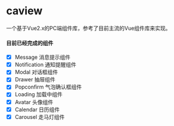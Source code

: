 # caview
一个基于Vue2.x的PC端组件库，参考了目前主流的Vue组件库来实现。

#### 目前已经完成的组件

- [x] Message 消息提示组件
- [x] Notification 通知提醒组件
- [x] Modal 对话框组件
- [x] Drawer 抽屉组件
- [x] Popconfirm 气泡确认框组件
- [x] Loading 加载中组件
- [x] Avatar 头像组件
- [x] Calendar 日历组件
- [x] Carousel 走马灯组件